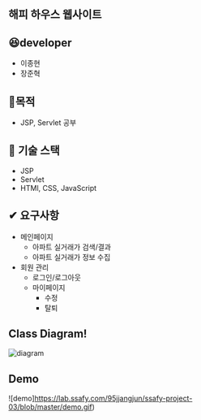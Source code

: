 ## 해피 하우스 웹사이트

## 😆developer

- 이종현
- 장준혁

## 👏목적

- JSP, Servlet 공부

## 🏅 기술 스택

- JSP
- Servlet
- HTMl, CSS, JavaScript

## ✔ 요구사항

- 메인페이지
  - 아파트 실거래가 검색/결과
  - 아파트 실거래가 정보 수집
- 회원 관리
  - 로그인/로그아웃
  - 마이페이지
    - 수정
    - 탈퇴

## Class Diagram!

![diagram](https://lab.ssafy.com/95jjangjun/ssafy-project-03/blob/master/happyHouse.png)

## Demo

![demo]https://lab.ssafy.com/95jjangjun/ssafy-project-03/blob/master/demo.gif)
